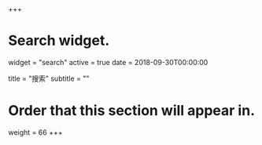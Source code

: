 +++
# Search widget.
widget = "search"
active = true
date = 2018-09-30T00:00:00

title = "搜索"
subtitle = ""

# Order that this section will appear in.
weight = 66
+++
